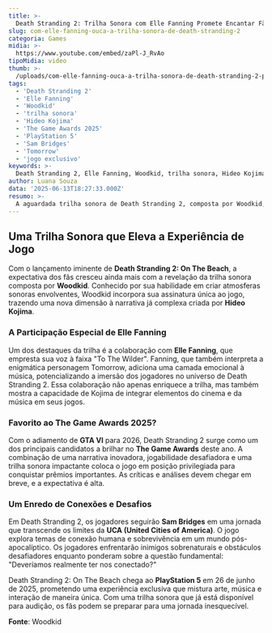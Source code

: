 ```yaml
---
title: >-
  Death Stranding 2: Trilha Sonora com Elle Fanning Promete Encantar Fãs
slug: com-elle-fanning-ouca-a-trilha-sonora-de-death-stranding-2
categoria: Games
midia: >-
  https://www.youtube.com/embed/zaPl-J_RvAo
tipoMidia: video
thumb: >-
  /uploads/com-elle-fanning-ouca-a-trilha-sonora-de-death-stranding-2-preview.jpg
tags:
  - 'Death Stranding 2'
  - 'Elle Fanning'
  - 'Woodkid'
  - 'trilha sonora'
  - 'Hideo Kojima'
  - 'The Game Awards 2025'
  - 'PlayStation 5'
  - 'Sam Bridges'
  - 'Tomorrow'
  - 'jogo exclusivo'
keywords: >-
  Death Stranding 2, Elle Fanning, Woodkid, trilha sonora, Hideo Kojima, The Game Awards 2025, PlayStation 5, Sam Bridges, Tomorrow, jogo exclusivo
author: Luana Souza
data: '2025-06-13T18:27:33.000Z'
resumo: >-
  A aguardada trilha sonora de Death Stranding 2, composta por Woodkid, conta com a participação especial de Elle Fanning. Descubra como essa parceria adiciona uma dimensão única à experiência do jogo.
---
```


## Uma Trilha Sonora que Eleva a Experiência de Jogo

Com o lançamento iminente de **Death Stranding 2: On The Beach**, a expectativa dos fãs cresceu ainda mais com a revelação da trilha sonora composta por **Woodkid**. Conhecido por sua habilidade em criar atmosferas sonoras envolventes, Woodkid incorpora sua assinatura única ao jogo, trazendo uma nova dimensão à narrativa já complexa criada por **Hideo Kojima**.

### A Participação Especial de Elle Fanning

Um dos destaques da trilha é a colaboração com **Elle Fanning**, que empresta sua voz à faixa "To The Wilder". Fanning, que também interpreta a enigmática personagem Tomorrow, adiciona uma camada emocional à música, potencializando a imersão dos jogadores no universo de Death Stranding 2. Essa colaboração não apenas enriquece a trilha, mas também mostra a capacidade de Kojima de integrar elementos do cinema e da música em seus jogos.

### Favorito ao The Game Awards 2025?

Com o adiamento de **GTA VI** para 2026, Death Stranding 2 surge como um dos principais candidatos a brilhar no **The Game Awards** deste ano. A combinação de uma narrativa inovadora, jogabilidade desafiadora e uma trilha sonora impactante coloca o jogo em posição privilegiada para conquistar prêmios importantes. As críticas e análises devem chegar em breve, e a expectativa é alta.

### Um Enredo de Conexões e Desafios

Em Death Stranding 2, os jogadores seguirão **Sam Bridges** em uma jornada que transcende os limites da **UCA (United Cities of America)**. O jogo explora temas de conexão humana e sobrevivência em um mundo pós-apocalíptico. Os jogadores enfrentarão inimigos sobrenaturais e obstáculos desafiadores enquanto ponderam sobre a questão fundamental: "Deveríamos realmente ter nos conectado?"

Death Stranding 2: On The Beach chega ao **PlayStation 5** em 26 de junho de 2025, prometendo uma experiência exclusiva que mistura arte, música e interação de maneira única. Com uma trilha sonora que já está disponível para audição, os fãs podem se preparar para uma jornada inesquecível.

**Fonte**: Woodkid